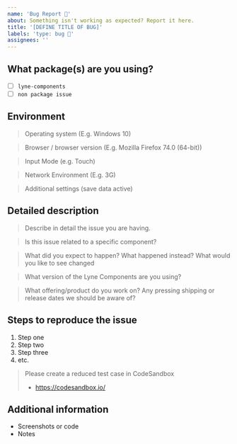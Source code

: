 ```yaml
---
name: 'Bug Report 🐛'
about: Something isn't working as expected? Report it here.
title: '[DEFINE TITLE OF BUG]'
labels: 'type: bug 🐛'
assignees: ''
---
```


<!-- Feel free to remove sections that aren't relevant.

## Title line template: [Title]: Brief description

-->

## What package(s) are you using?

<!--
  Add an x in one of the options below, for example:
- [x] package name
-->

- [ ] `lyne-components`
- [ ] `non package issue`

## Environment

> Operating system (E.g. Windows 10)

> Browser / browser version (E.g. Mozilla Firefox 74.0 (64-bit))

> Input Mode (e.g. Touch)

> Network Environment (E.g. 3G)

> Additional settings (save data active)

## Detailed description

> Describe in detail the issue you are having.

> Is this issue related to a specific component?

> What did you expect to happen? What happened instead? What would you like to
> see changed

> What version of the Lyne Components are you using?

> What offering/product do you work on? Any pressing shipping or release dates we
> should be aware of?

## Steps to reproduce the issue

1. Step one
2. Step two
3. Step three
4. etc.

> Please create a reduced test case in CodeSandbox
>
> - https://codesandbox.io/

## Additional information

- Screenshots or code
- Notes
